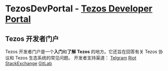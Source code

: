 # TezosDevPortal - [Tezos Developer Portal](https://tezos.com/developer-portal/ "Tezos 开发者门户")
## Tezos 开发者门户
Tezos 开发者门户是一个**入门**和**了解** **Tezos** 的地方。它还旨在回答有关 Tezos 协议和 Tezos 生态系统的常见问题。
开发者支持渠道：
    [Telgram](https://t.me/tezosplatform "Tezos开发者电报群") 
    [Riot](https://riot.tzchat.org/ "Riot-tzchat")
    [StackExchange](https://tezos.stackexchange.com/ "StackExchange Tezos")
    [GitLab](https://gitlabs.com/tezos/tezos "Tezos源代码")
